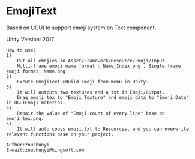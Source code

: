 # EmojiText
Based on UGUI to support emoji system on Text component.

Unity Version: 2017

	How to use?
	1)
		Put all emojies in Asset/Framework/Resource/Emoji/Input.
		Multi-frame emoji name format : Name_Index.png , Single frame emoji format: Name.png
	2)
		Excute EmojiText->Build Emoji from menu in Unity.
	3)
		It will outputs two textures and a txt in Emoji/Output.
		Drag emoji_tex to "Emoji Texture" and emoji_data to "Emoji Data" in UGUIEmoji material.
	4)
		Repair the value of "Emoji count of every line" base on emoji_tex.png.
	5)
		It will auto copys emoji.txt to Resources, and you can overwrite relevant functions base on your project.
	
	Author:zouchunyi
	E-mail:zouchunyi@kingsoft.com
